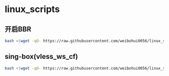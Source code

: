 # linux_scripts

## 开启BBR
```bash
bash <(wget -qO- https://raw.githubusercontent.com/weibohui0056/linux_scripts/refs/heads/main/open_bbr.sh)
```

## sing-box(vless_ws_cf)
```bash
bash <(wget -qO- https://raw.githubusercontent.com/weibohui0056/linux_scripts/refs/heads/main/sing-box.sh)
```

